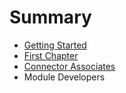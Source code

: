 # Summary

* [Getting Started](README.md)
* [First Chapter](chapter1.md)
* [Connector Associates](connector-associates.md)
* Module Developers

